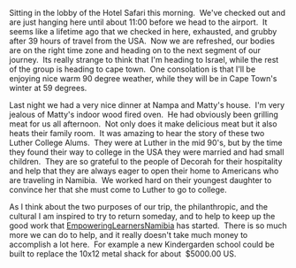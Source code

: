 <!--
.. title: Saying goodbye to Namibia
.. date: 2012/07/06
.. slug: saying-goodbye-to-namibia
.. tags: Namibia, Travel
.. link: 
.. description: 
-->


<p>Sitting in the lobby of the Hotel Safari this morning.  We've checked out and are just hanging here until about 11:00 before we head to the airport.  It seems like a lifetime ago that we checked in here, exhausted, and grubby after 39 hours of travel from the USA.  Now we are refreshed, our bodies are on the right time zone and heading on to the next segment of our journey.  Its really strange to think that I'm heading to Israel, while the rest of the group is heading to cape town.  One consolation is that I'll be enjoying nice warm 90 degree weather, while they will be in Cape Town's winter at 59 degrees.</p>
<p>Last night we had a very nice dinner at Nampa and Matty's house.  I'm very jealous of Matty's indoor wood fired oven.  He had obviously been grilling meat for us all afternoon.  Not only does it make delicious meat but it also heats their family room.  It was amazing to hear the story of these two Luther College Alums.  They were at Luther in the mid 90's, but by the time they found their way to college in the USA they were married and had small children.  They are so grateful to the people of Decorah for their hospitality and help that they are always eager to open their home to Americans who are traveling in Namibia.  We worked hard on their youngest daughter to convince her that she must come to Luther to go to college.</p>
<p>As I think about the two purposes of our trip, the philanthropic, and the cultural I am inspired to try to return someday, and to help to keep up the good work that <a href="http://empoweringlearnersnamibia.blogspot.com">EmpoweringLearnersNamibia</a> has started.  There is so much more we can do to help, and it really doesn't take much money to accomplish a lot here.  For example a new Kindergarden school could be built to replace the 10x12 metal shack for about  $5000.00 US.  </p>
